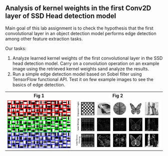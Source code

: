 <h2>Analysis of kernel weights in the first Conv2D layer of SSD Head detection model</h2>

Main goal of this lab assignment is to check the hypothesis that the first convolutional layer in an object detection model performs edge detection among other feature extraction tasks.

Our tasks:
1. Analyze learned kernel weights of the first convolutional layer in the SSD head detection model. Carry on a convolution operation on an example image using the retrieved kernel weights sand analyze the results.
2. Run a simple edge detection model based on Sobel filter using TensorFlow functional API. Test it on few example images to see the basics of edge detection.

<table>
  <tr>
        <th>Fig 1</th>
        <th>Fig 2</th>
  </tr>
  <tr>
    <td>
        <img src="Lab_2_1.png" width="400px"/>
    </td>
    <td>
        <img src="Lab_2_2.png" width="550px">
    </td>
  </tr>
</table>
